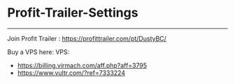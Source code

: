 # Profit-Trailer-Settings
--------------------------------
Join Profit Trailer : https://profittrailer.com/pt/DustyBC/

Buy a VPS here: VPS: 
- https://billing.virmach.com/aff.php?aff=3795
- https://www.vultr.com/?ref=7333224
